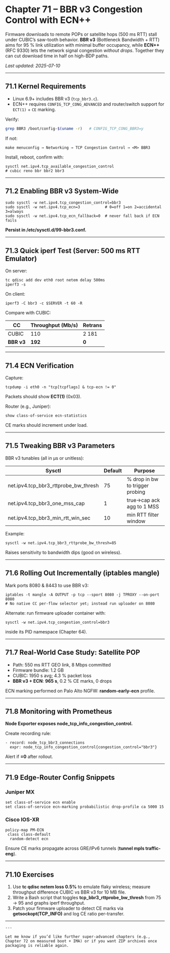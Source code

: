 
# Chapter 71 – BBR v3 Congestion Control with ECN++

Firmware downloads to remote POPs or satellite hops (500 ms RTT) stall under
CUBIC’s saw-tooth behavior.  **BBR v3** (Bottleneck Bandwidth + RTT) aims for
95 % link utilization with minimal buffer occupancy, while **ECN++** (RFC 9330)
lets the network signal congestion _without drops_.  Together they can cut
download time in half on high-BDP paths.

_Last updated: 2025-07-10_

---

## 71.1  Kernel Requirements

* Linux 6.9+ includes BBR v3 (`tcp_bbr3.c`).  
* ECN++ requires `CONFIG_TCP_CONG_ADVANCED` and router/switch support for
  `ECT(1)` + `CE` marking.

Verify:

```bash
grep BBR3 /boot/config-$(uname -r)   # CONFIG_TCP_CONG_BBR3=y
```

If not:

```
make menuconfig → Networking → TCP Congestion Control → <M> BBR3
```

Install, reboot, confirm with:

```
sysctl net.ipv4.tcp_available_congestion_control
# cubic reno bbr bbr2 bbr3
```

---

## **71.2**  **Enabling BBR v3 System-Wide**

```
sudo sysctl -w net.ipv4.tcp_congestion_control=bbr3
sudo sysctl -w net.ipv4.tcp_ecn=3           # 0=off 1=on 2=accidental 3=always
sudo sysctl -w net.ipv4.tcp_ecn_fallback=0  # never fall back if ECN fails
```

**Persist in **/etc/sysctl.d/99-bbr3.conf**.**

---

## **71.3**  **Quick iperf Test (Server: 500 ms RTT Emulator)**

On server:

```
tc qdisc add dev eth0 root netem delay 500ms
iperf3 -s
```

On client:

```
iperf3 -C bbr3 -c $SERVER -t 60 -R
```

Compare with CUBIC:

| **CC**     | **Throughput (Mb/s)** | **Retrans** |
| ---------------- | --------------------------- | ----------------- |
| CUBIC            | 110                         | 2 181             |
| **BBR v3** | **192**               | **0**       |

---

## **71.4**  **ECN Verification**

Capture:

```
tcpdump -i eth0 -n "tcp[tcpflags] & tcp-ecn != 0"
```

Packets should show **ECT(1)** (0x03).

Router (e.g., Juniper):

```
show class-of-service ecn-statistics
```

CE marks should increment under load.

---

## **71.5**  **Tweaking BBR v3 Parameters**

BBR v3 tunables (all in µs or unitless):

| **Sysctl**                     | **Default** | **Purpose**               |
| ------------------------------------ | ----------------- | ------------------------------- |
| net.ipv4.tcp_bbr3_rttprobe_bw_thresh | 75                | % drop in bw to trigger probing |
| net.ipv4.tcp_bbr3_one_mss_cap        | 1                 | true→cap ack agg to 1 MSS      |
| net.ipv4.tcp_bbr3_min_rtt_win_sec    | 10                | min RTT filter window           |

Example:

```
sysctl -w net.ipv4.tcp_bbr3_rttprobe_bw_thresh=85
```

Raises sensitivity to bandwidth dips (good on wireless).

---

## **71.6**  **Rolling Out Incrementally (iptables mangle)**

Mark ports 8080 & 8443 to use BBR v3:

```
iptables -t mangle -A OUTPUT -p tcp --sport 8080 -j TPROXY --on-port 8080
# No native CC per-flow selector yet; instead run uploader on 8080
```

Alternate: run firmware uploader container with:

```
sysctl -w net.ipv4.tcp_congestion_control=bbr3
```

inside its PID namespace (Chapter 64).

---

## **71.7**  **Real-World Case Study: Satellite POP**

* Path: 550 ms RTT GEO link, 8 Mbps committed
* Firmware bundle: 1.2 GB
* CUBIC: 1950 s avg; 4.3 % packet loss
* **BBR v3 + ECN**: **965 s**, 0.2 % CE marks, 0 drops

ECN marking performed on Palo Alto NGFW: **random-early-ecn** profile.

---

## **71.8**  **Monitoring with Prometheus**

**Node Exporter exposes **node_tcp_info_congestion_control**.**

Create recording rule:

```
- record: node_tcp_bbr3_connections
  expr: node_tcp_info_congestion_control{congestion_control="bbr3"}
```

Alert if **=0** after rollout.

---

## **71.9**  **Edge-Router Config Snippets**

### **Juniper MX**

```
set class-of-service ecn enable
set class-of-service ecn-marking probabilistic drop-profile ca 5000 15
```

### **Cisco IOS-XR**

```
policy-map PM-ECN
 class class-default
  random-detect ecn
```

Ensure CE marks propagate across GRE/IPv6 tunnels (**tunnel mpls traffic-eng**).

---

## **71.10**  **Exercises**

1. Use **tc qdisc netem loss 0.5%** to emulate flaky wireless; measure throughput difference CUBIC vs BBR v3 for 10 MB file.
2. Write a Bash script that toggles **tcp_bbr3_rttprobe_bw_thresh** from 75 → 95 and graphs iperf throughput.
3. Patch your firmware uploader to detect CE marks via **getsockopt(TCP_INFO)** and log CE ratio per-transfer.

---

```
---

Let me know if you’d like further super-advanced chapters (e.g., Chapter 72 on measured boot + IMA) or if you want ZIP archives once packaging is reliable again.
```
